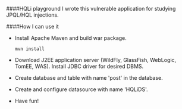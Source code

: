 ####HQLi playground
I wrote this vulnerable application for studying  JPQL/HQL injections.

####How I can use it
 - Install Apache Maven and build war package.

	`mvn install`

 - Download J2EE application server (WildFly, GlassFish, WebLogic, TomEE, WAS). Install JDBC driver for desired DBMS. 
 - Create database and table with name 'post' in the database.
 - Create and configure datasource with name 'HQLiDS'.
 - Have fun!